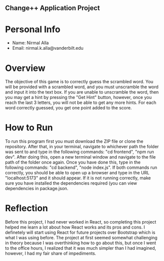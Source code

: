 ## Change++ Application Project

# Personal Info
<ul>
    <li>Name: Nirmal Alla</li>
    <li>Email: nirmal.k.alla@vanderbilt.edu</li>
</ul>

# Overview
<p>
    The objective of this game is to correctly guess the scrambled word. You will be provided with a scrambled word, and 
    you must unscramble the word and input it into the text box. If you are unable to unscramble the word, then you may get a 
    hint by pressing the "Get Hint" button, however, once you reach the last 3 letters, you will not be able to get any more
    hints. For each word correctly guessed, you get one point added to the score.

# How to Run
<p>
    To run this program first you must download the ZIP file or clone the repository. After that, in your terminal, navigate to whichever 
    path the folder was sent to and type in the following commands: "cd frontend", "npm run dev". After doing this, open a new terminal window and navigate to the file path of the folder once again. Once you have done this, type in the following commands: "cd backend", "node index.js". If both commands run correctly, you should be able to open up a browser and type in the URL "localhost:5173" and it should appear. If it is not running correctly, make sure you have installed the dependencies required (you can view dependencies in package.json.
</p>

# Reflection
<p>
    Before this project, I had never worked in React, so completing this project helped me learn a lot about how React works and its pros and cons. I definetely will start using React for future projects over Bootstrap which is what I was using before. The project at first seemed somewhat challenging in theory because I was overthinking how to go about this, but once I went to the office hours, I realized that it was much simpler than I had imagined, however, I had my fair share of impediments.
</p>